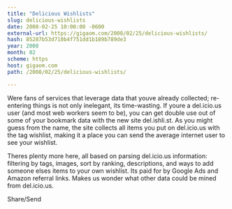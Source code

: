 ```yaml
---
title: "Delicious Wishlists"
slug: delicious-wishlists
date: 2008-02-25 10:00:00 -0600
external-url: https://gigaom.com/2008/02/25/delicious-wishlists/
hash: 85287b53d710b4f751dd1b189b789de3
year: 2008
month: 02
scheme: https
host: gigaom.com
path: /2008/02/25/delicious-wishlists/

---
```


Were fans of services that leverage data that youve already collected; re-entering things is not only inelegant, its time-wasting. If youre a del.icio.us user (and most web workers seem to be), you can get double use out of some of your bookmark data with the new site del.ishli.st. As you might guess from the name, the site collects all items you put on del.icio.us with the tag wishlist, making it a place you can send the average internet user to see your wishlist.

Theres plenty more here, all based on parsing del.icio.us information: filtering by tags, images, sort by ranking, descriptions, and ways to add someone elses items to your own wishlist. Its paid for by Google Ads and Amazon referral links. Makes us wonder what other data could be mined from del.icio.us.

Share/Send
